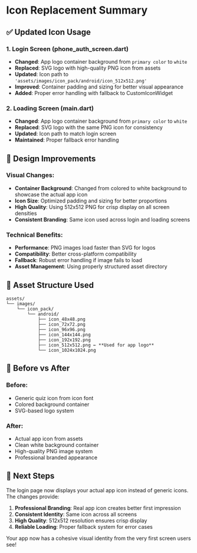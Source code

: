 # Icon Replacement Summary

## ✅ Updated Icon Usage

### 1. **Login Screen (phone_auth_screen.dart)**
- **Changed**: App logo container background from `primary color` to `white`
- **Replaced**: SVG logo with high-quality PNG icon from assets
- **Updated**: Icon path to `'assets/images/icon_pack/android/icon_512x512.png'`
- **Improved**: Container padding and sizing for better visual appearance
- **Added**: Proper error handling with fallback to CustomIconWidget

### 2. **Loading Screen (main.dart)**
- **Changed**: App logo container background from `primary color` to `white`
- **Replaced**: SVG logo with the same PNG icon for consistency
- **Updated**: Icon path to match login screen
- **Maintained**: Proper fallback error handling

## 🎨 Design Improvements

### **Visual Changes:**
- **Container Background**: Changed from colored to white background to showcase the actual app icon
- **Icon Size**: Optimized padding and sizing for better proportions
- **High Quality**: Using 512x512 PNG for crisp display on all screen densities
- **Consistent Branding**: Same icon used across login and loading screens

### **Technical Benefits:**
- **Performance**: PNG images load faster than SVG for logos
- **Compatibility**: Better cross-platform compatibility
- **Fallback**: Robust error handling if image fails to load
- **Asset Management**: Using properly structured asset directory

## 📁 Asset Structure Used

```
assets/
└── images/
    └── icon_pack/
        └── android/
            ├── icon_48x48.png
            ├── icon_72x72.png
            ├── icon_96x96.png
            ├── icon_144x144.png
            ├── icon_192x192.png
            ├── icon_512x512.png ← **Used for app logo**
            └── icon_1024x1024.png
```

## 🔄 Before vs After

### **Before:**
- Generic quiz icon from icon font
- Colored background container
- SVG-based logo system

### **After:**
- Actual app icon from assets
- Clean white background container
- High-quality PNG image system
- Professional branded appearance

## 🚀 Next Steps

The login page now displays your actual app icon instead of generic icons. The changes provide:

1. **Professional Branding**: Real app icon creates better first impression
2. **Consistent Identity**: Same icon across all screens
3. **High Quality**: 512x512 resolution ensures crisp display
4. **Reliable Loading**: Proper fallback system for error cases

Your app now has a cohesive visual identity from the very first screen users see!